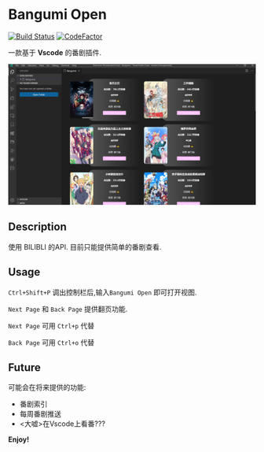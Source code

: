 # Bangumi Open
[![Build Status](https://travis-ci.com/sdttttt/vscode-bangumi.svg?branch=master)](https://travis-ci.com/sdttttt/vscode-bangumi)
[![CodeFactor](https://www.codefactor.io/repository/github/sdttttt/vscode-bangumi/badge/master)](https://www.codefactor.io/repository/github/sdttttt/vscode-bangumi/overview/master)

一款基于 **Vscode** 的番剧插件.

![b1](./resources/b1.png)

## Description

使用 BILIBLI 的API.
目前只能提供简单的番剧查看.

## Usage

`Ctrl+Shift+P` 调出控制栏后,输入`Bangumi Open` 即可打开视图.

`Next Page` 和 `Back Page` 提供翻页功能.

`Next Page` 可用 `Ctrl+p` 代替

`Back Page` 可用 `Ctrl+o` 代替

## Future

可能会在将来提供的功能:

- 番剧索引
- 每周番剧推送
- <大嘘>在Vscode上看番???

**Enjoy!**
